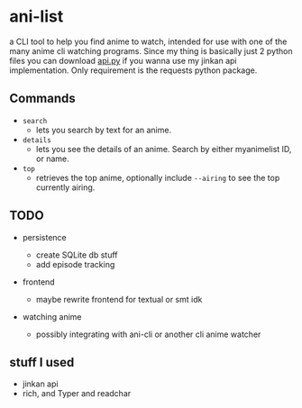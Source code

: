 # ani-list

a CLI tool to help you find anime to watch, intended for use with one of the many
anime cli watching programs.
Since my thing is basically just 2 python files you can download [api.py](https://github.com/rami-droid/ani-list/blob/main/api.py)
if you wanna use my jinkan api
implementation. Only requirement is the requests python package.

## Commands

- `search`
  - lets you search by text for an anime.
- `details`
  - lets you see the details of an anime. Search by either myanimelist ID, or name.
- `top`
  - retrieves the top anime, optionally include  `--airing` to see the top currently airing.

## TODO


- persistence
  - create SQLite db stuff
  - add episode tracking 

- frontend
  - maybe rewrite frontend for textual or smt idk

- watching anime
  - possibly integrating with ani-cli or another cli anime watcher

## stuff I used

- jinkan api
- rich, and Typer and readchar

